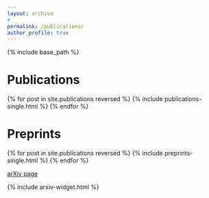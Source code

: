 ```yaml
---
layout: archive
#
permalink: /publications/
author_profile: true
---
```


{% include base_path %}

Publications
======

{% for post in site.publications reversed %}
  {% include publications-single.html %}
{% endfor %}

Preprints
======

{% for post in site.publications reversed %}
  {% include preprints-single.html %}
{% endfor %}

[arXiv page](https://arxiv.org/a/narayanchowdhury_a_1.html)

{% include arxiv-widget.html %}
